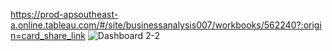 https://prod-apsoutheast-a.online.tableau.com/#/site/businessanalysis007/workbooks/562240?:origin=card_share_link
![Dashboard 2-2](https://github.com/dhruv-2013/AirBnb/assets/100151100/821f21b7-1d19-42ac-ae31-ef8c2795068c)
